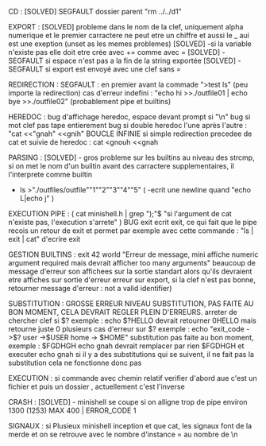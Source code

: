 CD :
[SOLVED] SEGFAULT dossier parent "rm ../../d1"

EXPORT :
[SOLVED] probleme dans le nom de la clef, uniquement alpha numerique et le premier carractere ne peut etre un chiffre et aussi le _ aui est une exeption (unset as les memes problemes)
[SOLVED] -si la variable n'existe pas elle doit etre crée avec += comme avec =
[SOLVED] -SEGFAULT si espace n'est pas a la fin de la string exportée
[SOLVED] -SEGFAULT si export est envoyé avec une clef sans =

REDIRECTION :
SEGFAULT : en premier avant la commade ">test ls" (peu importe la redirection)
cas d'erreur indefini : "echo hi >>./outfile01 | echo bye >>./outfile02" (probablement pipe et builtins)

HEREDOC :
bug d'affichage heredoc, espace devant prompt si "\n"
bug si mot clef pas tape entierement
bug si double heredoc l'une après l'autre : "cat <<"gnah" <<gnih"
BOUCLE INFINIE si simple redirection precedee de cat et suivie de heredoc : cat <gnouh <<gnah

PARSING :
[SOLVED] - gros probleme sur les builtins au niveau des strcmp, si on met le nom d'un builtin avant des carractere supplementaires, il l'interprete comme builtin
- ls >"./outfiles/outfile""1""2""3""4""5"
( -ecrit une newline quand "echo L|echo j" )

EXECUTION PIPE :
( cat minishell.h | grep ");"$     "si l'argument de cat n'existe pas, l'execution s'arrete" ) BUG
exit ecrit exit, ce qui fait que le pipe recois un retour de exit et permet par exemple avec cette commande : "ls | exit | cat" d'ecrire exit

GESTION BUILTINS :
exit 42 world    "Erreur de message, mini affiche numeric argument required mais devrait afficher too many arguments"
beaucoup de message d'erreur son affichees sur la sortie standart alors qu'ils devraient etre affiches sur sortie d'erreur
erreur sur export, si la clef n'est pas bonne, retourner message d'erreur : not a valid identifier)

SUBSTITUTION :
GROSSE ERREUR NIVEAU SUBSTITUTION, PAS FAITE AU BON MOMENT, CELA DEVRAIT REGLER PLEIN D'ERREURS.
arreter de chercher clef si $? exemple : echo $?HELLO devrait retourner 0HELLO mais retourne juste 0
plusieurs cas d'erreur sur $? exemple : echo "exit_code ->$? user ->$USER home -> $HOME"
substitution pas faite au bon moment, exemple : $FGDHGH echo gnah devrait remplacer par rien $FGDHGH et executer echo gnah
si il y a des substitutions qui se suivent, il ne fait pas la substitution cela ne fonctionne donc pas

EXECUTION :
si commande avec chemin relatif verifier d'abord aue c'est un fichier et puis un dossier , actuellement c'est l'inverse

CRASH :
[SOLVED] - minishell se coupe si on alligne trop de pipe environ 1300 (1253) MAX 400 | ERROR_CODE 1

SIGNAUX :
si Plusieux minishell inception et que cat, les signaux font de la merde et on se retrouve avec le nombre d'instance = au nombre de \n

